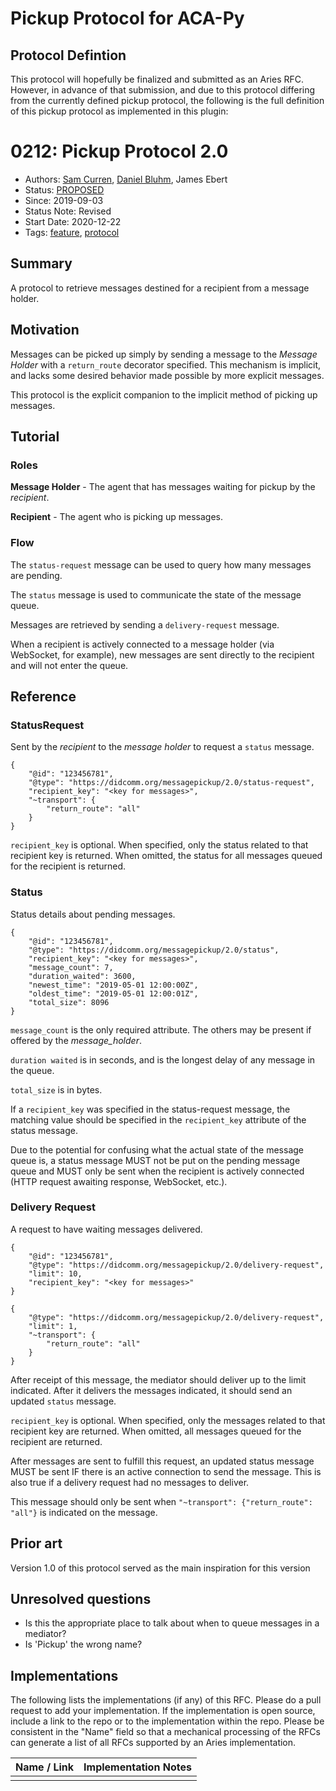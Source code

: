 # Pickup Protocol for ACA-Py

## Protocol Defintion

This protocol will hopefully be finalized and submitted as an Aries RFC.
However, in advance of that submission, and due to this protocol differing from
the currently defined pickup protocol, the following is the full definition of
this pickup protocol as implemented in this plugin:

# 0212: Pickup Protocol 2.0

- Authors: [Sam Curren](telegramsam@gmail.com), [Daniel Bluhm](dbluhm@pm.me), James Ebert
- Status: [PROPOSED](/README.md#proposed)
- Since: 2019-09-03
- Status Note: Revised
- Start Date: 2020-12-22
- Tags: [feature](/tags.md#feature), [protocol](/tags.md#protocol)

## Summary

A protocol to retrieve messages destined for a recipient from a message holder.

## Motivation

Messages can be picked up simply by sending a message to the _Message Holder_
with a `return_route` decorator specified. This mechanism is implicit, and lacks
some desired behavior made possible by more explicit messages.

This protocol is the explicit companion to the implicit method of picking up messages.

## Tutorial

### Roles

**Message Holder** - The agent that has messages waiting for pickup by the _recipient_.

**Recipient** - The agent who is picking up messages.

### Flow

The `status-request` message can be used to query how many messages are pending.

The `status` message is used to communicate the state of the message queue.

Messages are retrieved by sending a `delivery-request` message.

When a recipient is actively connected to a message holder (via WebSocket, for
example), new messages are sent directly to the recipient and will not enter the
queue.

## Reference

### StatusRequest

Sent by the _recipient_ to the _message holder_ to request a `status` message.

```json=
{
    "@id": "123456781",
    "@type": "https://didcomm.org/messagepickup/2.0/status-request",
    "recipient_key": "<key for messages>",
    "~transport": {
        "return_route": "all"
    }
}
```

`recipient_key` is optional. When specified, only the status related to that
recipient key is returned. When omitted, the status for all messages queued for
the recipient is returned.

### Status

Status details about pending messages.

```json=
{
    "@id": "123456781",
    "@type": "https://didcomm.org/messagepickup/2.0/status",
    "recipient_key": "<key for messages>",
    "message_count": 7,
    "duration_waited": 3600,
    "newest_time": "2019-05-01 12:00:00Z",
    "oldest_time": "2019-05-01 12:00:01Z",
    "total_size": 8096
}
```

`message_count` is the only required attribute. The others may be present if
offered by the _message_holder_.

`duration waited` is in seconds, and is the longest  delay of any message in the
queue.

`total_size` is in bytes.

If a `recipient_key` was specified in the status-request message, the matching
value should be specified in the `recipient_key` attribute of the status
message.

Due to the potential for confusing what the actual state of the message queue
is, a status message MUST not be put on the pending message queue and MUST only
be sent when the recipient is actively connected (HTTP request awaiting
response, WebSocket, etc.).

### Delivery Request

A request to have waiting messages delivered. 

```json=
{
    "@id": "123456781",
    "@type": "https://didcomm.org/messagepickup/2.0/delivery-request",
    "limit": 10,
    "recipient_key": "<key for messages>"
}
```

```json=
{
    "@type": "https://didcomm.org/messagepickup/2.0/delivery-request",
    "limit": 1,
    "~transport": {
        "return_route": "all"
    }
}
```

After receipt of this message, the mediator should deliver up to the limit
indicated. After it delivers the messages indicated, it should send an updated
`status` message.

`recipient_key` is optional. When specified, only the messages related to that
recipient key are returned. When omitted, all messages queued for the recipient
are returned.

After messages are sent to fulfill this request, an updated status message MUST
be sent IF there is an active connection to send the message. This is also true
if a delivery request had no messages to deliver.

This message should only be sent when `"~transport": {"return_route": "all"}`
is indicated on the message.

## Prior art

Version 1.0 of this protocol served as the main inspiration for this version

## Unresolved questions

- Is this the appropriate place to talk about when to queue messages in a mediator?
- Is 'Pickup' the wrong name?

## Implementations

The following lists the implementations (if any) of this RFC. Please do a pull
request to add your implementation. If the implementation is open source,
include a link to the repo or to the implementation within the repo. Please be
consistent in the "Name" field so that a mechanical processing of the RFCs can
generate a list of all RFCs supported by an Aries implementation.

Name / Link | Implementation Notes
--- | ---
 |  |
